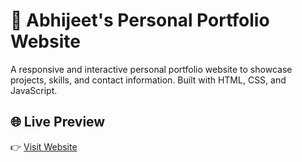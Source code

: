 # 🚀 Abhijeet's Personal Portfolio Website

A responsive and interactive personal portfolio website to showcase projects, skills, and contact information. Built with HTML, CSS, and JavaScript.

## 🌐 Live Preview

👉 [Visit Website](https://abhijeetn03.github.io/portfolio-website/)  

